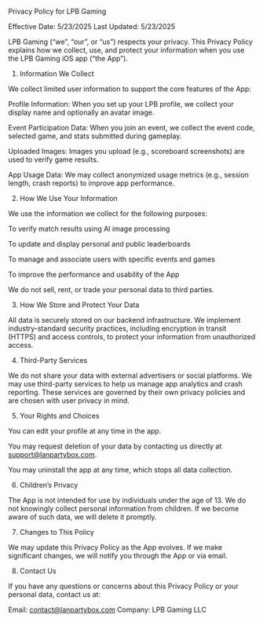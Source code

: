 Privacy Policy for LPB Gaming

Effective Date: 5/23/2025
Last Updated: 5/23/2025

LPB Gaming (“we”, “our”, or “us”) respects your privacy. This Privacy Policy explains how we collect, use, and protect your information when you use the LPB Gaming iOS app (“the App”).

1. Information We Collect

We collect limited user information to support the core features of the App:

Profile Information: When you set up your LPB profile, we collect your display name and optionally an avatar image.

Event Participation Data: When you join an event, we collect the event code, selected game, and stats submitted during gameplay.

Uploaded Images: Images you upload (e.g., scoreboard screenshots) are used to verify game results.

App Usage Data: We may collect anonymized usage metrics (e.g., session length, crash reports) to improve app performance.

2. How We Use Your Information

We use the information we collect for the following purposes:

To verify match results using AI image processing

To update and display personal and public leaderboards

To manage and associate users with specific events and games

To improve the performance and usability of the App

We do not sell, rent, or trade your personal data to third parties.

3. How We Store and Protect Your Data

All data is securely stored on our backend infrastructure. We implement industry-standard security practices, including encryption in transit (HTTPS) and access controls, to protect your information from unauthorized access.

4. Third-Party Services

We do not share your data with external advertisers or social platforms. We may use third-party services to help us manage app analytics and crash reporting. These services are governed by their own privacy policies and are chosen with user privacy in mind.

5. Your Rights and Choices

You can edit your profile at any time in the app.

You may request deletion of your data by contacting us directly at support@lanpartybox.com.

You may uninstall the app at any time, which stops all data collection.

6. Children’s Privacy

The App is not intended for use by individuals under the age of 13. We do not knowingly collect personal information from children. If we become aware of such data, we will delete it promptly.

7. Changes to This Policy

We may update this Privacy Policy as the App evolves. If we make significant changes, we will notify you through the App or via email.

8. Contact Us

If you have any questions or concerns about this Privacy Policy or your personal data, contact us at:

Email: contact@lanpartybox.com
Company: LPB Gaming LLC
